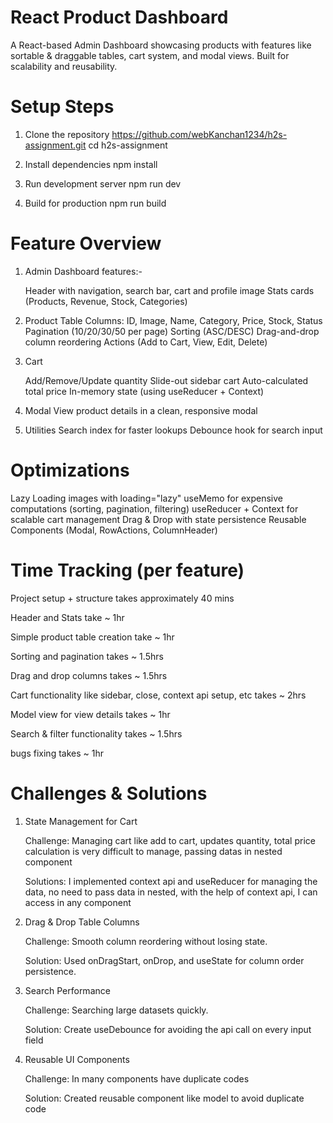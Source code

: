 # React Product Dashboard

A React-based Admin Dashboard showcasing products with features like sortable & draggable tables, cart system, and modal views. Built for scalability and reusability.

# Setup Steps
1. Clone the repository
   https://github.com/webKanchan1234/h2s-assignment.git
   cd h2s-assignment

2. Install dependencies
   npm install

3. Run development server
   npm run dev
   
5. Build for production
   npm run build

# Feature Overview

1. Admin Dashboard features:-
   
   Header with navigation, search bar, cart and profile image
   Stats cards (Products, Revenue, Stock, Categories)

2. Product Table
   Columns: ID, Image, Name, Category, Price, Stock, Status
   Pagination (10/20/30/50 per page)
   Sorting (ASC/DESC)
   Drag-and-drop column reordering
   Actions (Add to Cart, View, Edit, Delete)

3. Cart

   Add/Remove/Update quantity
   Slide-out sidebar cart
   Auto-calculated total price
   In-memory state (using useReducer + Context)

4. Modal
   View product details in a clean, responsive modal

5. Utilities
   Search index for faster lookups
   Debounce hook for search input


# Optimizations
  
  Lazy Loading images with loading="lazy"
  useMemo for expensive computations (sorting, pagination, filtering)
  useReducer + Context for scalable cart management
  Drag & Drop with state persistence
  Reusable Components (Modal, RowActions, ColumnHeader)


# Time Tracking (per feature)

  Project setup + structure takes approximately 40 mins
  
  Header and Stats take ~ 1hr
  
  Simple product table creation take ~ 1hr
  
  Sorting and pagination takes ~ 1.5hrs
  
  Drag and drop columns takes ~ 1.5hrs
  
  Cart functionality like sidebar, close, context api setup, etc takes  ~ 2hrs
  
  Model view for view details takes ~ 1hr
  
  Search & filter functionality takes ~ 1.5hrs
  
  bugs fixing takes ~ 1hr



# Challenges & Solutions

1. State Management for Cart

   Challenge:
   Managing cart like add to cart, updates quantity, total price calculation is very difficult to manage, passing datas in nested component

   Solutions:
   I implemented context api and useReducer for managing the data, no need to pass data in nested, with the help of context api, I can access in any component

2. Drag & Drop Table Columns

   Challenge:
   Smooth column reordering without losing state.

   Solution:
   Used onDragStart, onDrop, and useState for column order persistence.

3. Search Performance
   
   Challenge:
   Searching large datasets quickly.
   
   Solution:
   Create useDebounce for avoiding the api call on every input field

4. Reusable UI Components
  
   Challenge:
   In many components have duplicate codes

   Solution:
   Created reusable component like model to avoid duplicate code











   


  
